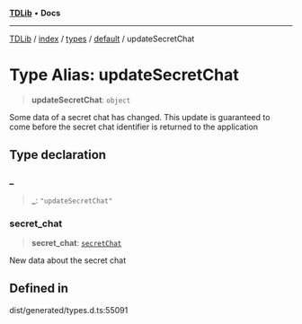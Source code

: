 [**TDLib**](../../../../../../README.md) • **Docs**

***

[TDLib](../../../../../../modules.md) / [index](../../../../../README.md) / [types](../../../README.md) / [default](../README.md) / updateSecretChat

# Type Alias: updateSecretChat

> **updateSecretChat**: `object`

Some data of a secret chat has changed. This update is guaranteed to come before the secret chat identifier is returned to the application

## Type declaration

### \_

> **\_**: `"updateSecretChat"`

### secret\_chat

> **secret\_chat**: [`secretChat`](secretChat-1.md)

New data about the secret chat

## Defined in

dist/generated/types.d.ts:55091
